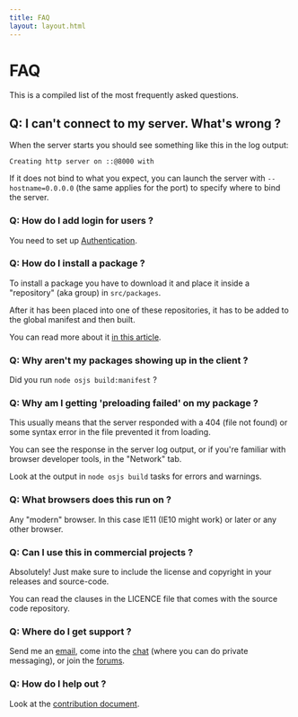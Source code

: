 ```yaml
---
title: FAQ
layout: layout.html
---
```


# FAQ

This is a compiled list of the most frequently asked questions.

## Q: I can't connect to my server. What's wrong ?

When the server starts you should see something like this in the log output:

```
Creating http server on ::@8000 with
```

If it does not bind to what you expect, you can launch the server with `--hostname=0.0.0.0` (the same applies for the port) to specify where to bind the server.

### Q: How do I add login for users ?

You need to set up [Authentication](/configuration/authenticator/).

### Q: How do I install a package ?

To install a package you have to download it and place it inside a "repository" (aka group) in `src/packages`.

After it has been placed into one of these repositories, it has to be added to the global manifest and then built.

You can read more about it [in this article](/packages/).

### Q: Why aren't my packages showing up in the client ?

Did you run `node osjs build:manifest` ?

### Q: Why am I getting 'preloading failed' on my package ?

This usually means that the server responded with a 404 (file not found) or some syntax error in the file prevented it from loading.

You can see the response in the server log output, or if you're familiar with browser developer tools, in the "Network" tab.

Look at the output in `node osjs build` tasks for errors and warnings.

### Q: What browsers does this run on ?

Any "modern" browser. In this case IE11 (IE10 might work) or later or any other browser.

### Q: Can I use this in commercial projects ?

Absolutely! Just make sure to include the license and copyright in your releases and source-code.

You can read the clauses in the LICENCE file that comes with the source code repository.

### Q: Where do I get support ?

Send me an [email](mailto:hello@os-js.org), come into the [chat](https://gitter.im/os-js/OS.js) (where you can do private messaging), or join the [forums](http://community.os.js.org/).

### Q: How do I help out ?

Look at the [contribution document](https://github.com/os-js/OS.js/blob/master/CONTRIBUTING.md).
